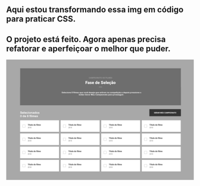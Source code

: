 ## Aqui estou transformando essa img em código para praticar CSS.

## O projeto está feito. Agora apenas precisa refatorar e aperfeiçoar o melhor que puder.

![img1](img/Copa-de-Filmes-img1.png)
